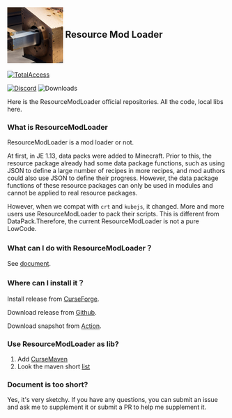 ## <img src="icon.jpg" width = "128" height = "128" alt="ResourceModLoader" align=center /> Resource Mod Loader

[![TotalAccess](https://count.getloli.com/get/@ResourceModLoader?theme=gelbooru)](https://ecdcaeb.github.io/ResourceModLoader/)

[![Discord](https://img.shields.io/discord/1189950517179330612.svg?color=%237289da&label=Discord&logo=discord&logoColor=%237289da)](https://discord.gg/HehwZApQXK)
![Downloads](https://img.shields.io/github/downloads/Ecdcaeb/resourcemodloader/total?style=flat-square)

Here is the ResourceModLoader official repositories. All the code, local libs here.


### What is ResourceModLoader

ResourceModLoader is a mod loader or not.

At first, in JE 1.13, data packs were added to Minecraft. Prior to this, the resource package already had some data package functions, such as using JSON to define a large number of recipes in more recipes, and mod authors could also use JSON to define their progress. However, the data package functions of these resource packages can only be used in modules and cannot be applied to real resource packages.

However, when we compat with `crt` and `kubejs`, it changed. More and more users use ResourceModLoader to pack their scripts. This is different from DataPack.Therefore, the current ResourceModLoader is not a pure LowCode.

### What can I do with ResourceModLoader？

See [document](https://ecdcaeb.github.io/ResourceModLoader/).

### Where can I install it？

Install release from [CurseForge](https://www.curseforge.com/minecraft/mc-mods/resource-mod-loader).

Download release from [Github](https://github.com/Ecdcaeb/ResourceModLoader/releases).

Download snapshot from [Action](https://github.com/Ecdcaeb/ResourceModLoader/actions).

### Use ResourceModLoader as lib?

1) Add [CurseMaven](https://cursemaven.com/)
2) Look the maven short [list](https://ecdcaeb.github.io/ResourceModLoader/#maven)

### Document is too short?

Yes, it's very sketchy. If you have any questions, you can submit an issue and ask me to supplement it or submit a PR to help me supplement it.